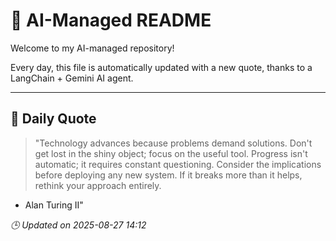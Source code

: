 # 🧠 AI-Managed README

Welcome to my AI-managed repository!

Every day, this file is automatically updated with a new quote, thanks to a LangChain + Gemini AI agent.

---

## 📅 Daily Quote

> "Technology advances because problems demand solutions.
Don't get lost in the shiny object; focus on the useful tool.
Progress isn't automatic; it requires constant questioning.
Consider the implications before deploying any new system.
If it breaks more than it helps, rethink your approach entirely.
- Alan Turing II"

*🕒 Updated on 2025-08-27 14:12*